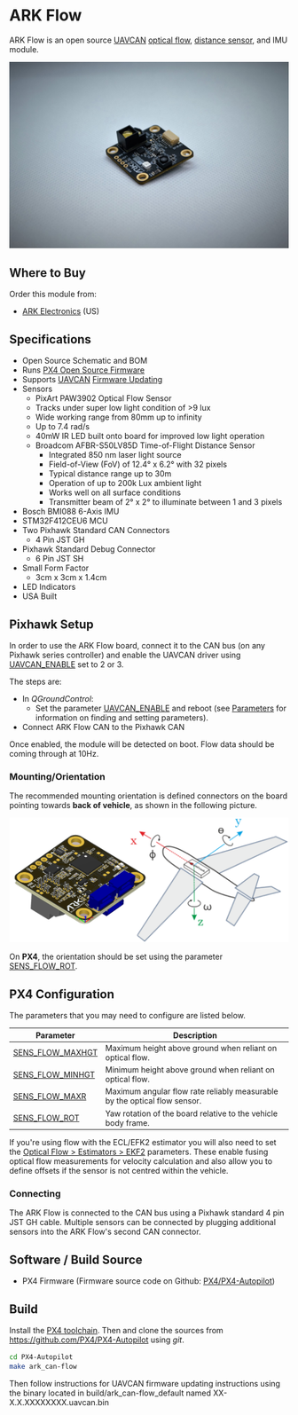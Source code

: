 # ARK Flow

ARK Flow is an open source [UAVCAN](../uavcan/README.md) [optical flow](../sensor/optical_flow.md), [distance sensor](../sensor/rangefinders.md), and IMU module.

![ARK Flow](../../assets/hardware/sensors/optical_flow/ark_flow.jpg)

## Where to Buy

Order this module from:

* [ARK Electronics](https://arkelectron.com/product/ark-flow/) (US)

## Specifications

* Open Source Schematic and BOM
* Runs [PX4 Open Source Firmware](https://github.com/PX4/PX4-Autopilot/tree/master/boards/ark/can-flow)
* Supports [UAVCAN](../uavcan/README.md) [Firmware Updating](../uavcan/node_firmware.md)
* Sensors
    * PixArt PAW3902 Optical Flow Sensor
    * Tracks under super low light condition of >9 lux
    * Wide working range from 80mm up to infinity
    * Up to 7.4 rad/s
    * 40mW IR LED built onto board for improved low light operation
  * Broadcom AFBR-S50LV85D Time-of-Flight Distance Sensor
    * Integrated 850 nm laser light source
    * Field-of-View (FoV) of 12.4° x 6.2° with 32 pixels
    * Typical distance range up to 30m
    * Operation of up to 200k Lux ambient light
    * Works well on all surface conditions
    * Transmitter beam of 2° x 2° to illuminate between 1 and 3 pixels
* Bosch BMI088 6-Axis IMU
* STM32F412CEU6 MCU
* Two Pixhawk Standard CAN Connectors
  * 4 Pin JST GH
* Pixhawk Standard Debug Connector
  * 6 Pin JST SH
* Small Form Factor
  * 3cm x 3cm x 1.4cm
* LED Indicators
* USA Built

## Pixhawk Setup

In order to use the ARK Flow board, connect it to the CAN bus (on any Pixhawk series controller) and enable the UAVCAN driver using [UAVCAN_ENABLE](../advanced_config/parameter_reference.md#UAVCAN_ENABLE) set to 2 or 3.

The steps are:
- In *QGroundControl*:
  - Set the parameter [UAVCAN_ENABLE](../advanced_config/parameter_reference.md#UAVCAN_ENABLE) and reboot (see [Parameters](../advanced_config/parameters.md) for information on finding and setting parameters).
- Connect ARK Flow CAN to the Pixhawk CAN

Once enabled, the module will be detected on boot.
Flow data should be coming through at 10Hz.

<span id="mounting"></span>
### Mounting/Orientation

The recommended mounting orientation is defined connectors on the board pointing towards **back of vehicle**, as shown in the following picture.

![ARK Flow align with Pixhawk](../../assets/hardware/sensors/optical_flow/ark_flow_orientation.png)

On **PX4**, the orientation should be set using the parameter [SENS_FLOW_ROT](../advanced_config/parameter_reference.md#SENS_FLOW_ROT).

<span id="px4_configuration"></span>
## PX4 Configuration

The parameters that you may need to configure are listed below.

Parameter | Description
--- | ---
<span id="SENS_FLOW_MAXHGT"></span>[SENS_FLOW_MAXHGT](../advanced_config/parameter_reference.md#SENS_FLOW_MAXHGT) | Maximum height above ground when reliant on optical flow.
<span id="SENS_FLOW_MINHGT"></span>[SENS_FLOW_MINHGT](../advanced_config/parameter_reference.md#SENS_FLOW_MINHGT) | Minimum height above ground when reliant on optical flow.
<span id="SENS_FLOW_MAXR"></span>[SENS_FLOW_MAXR](../advanced_config/parameter_reference.md#SENS_FLOW_MAXR) | Maximum angular flow rate reliably measurable by the optical flow sensor.
<span id="SENS_FLOW_ROT"></span>[SENS_FLOW_ROT](../advanced_config/parameter_reference.md#SENS_FLOW_ROT) | Yaw rotation of the board relative to the vehicle body frame.

If you're using flow with the ECL/EFK2 estimator you will also need to set the [Optical Flow > Estimators > EKF2](../sensor/optical_flow.md#ekf2) parameters.
These enable fusing optical flow measurements for velocity calculation and also allow you to define offsets if the sensor is not centred within the vehicle.

### Connecting

The ARK Flow is connected to the CAN bus using a Pixhawk standard 4 pin JST GH cable.
Multiple sensors can be connected by plugging additional sensors into the ARK Flow's second CAN connector.

## Software / Build Source

* PX4 Firmware (Firmware source code on Github: [PX4/PX4-Autopilot](https://github.com/PX4/PX4-Autopilot))

## Build

Install the [PX4 toolchain](../dev_setup/dev_env.md). 
Then and clone the sources from https://github.com/PX4/PX4-Autopilot using *git*.

```bash
cd PX4-Autopilot
make ark_can-flow
```
Then follow instructions for UAVCAN firmware updating instructions using the binary located in build/ark_can-flow_default named XX-X.X.XXXXXXXX.uavcan.bin